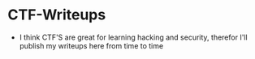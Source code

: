 
# CTF-Writeups

- I think CTF'S are great for learning hacking and security, therefor I'll publish my writeups here from time to time

